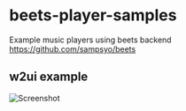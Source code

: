 # beets-player-samples
Example music players using beets backend https://github.com/sampsyo/beets

## w2ui example

![Screenshot](http://i.imgur.com/gq1lh7Ol.png "Screenshot")
